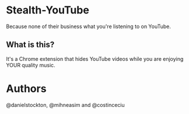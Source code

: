 Stealth-YouTube
===============

Because none of their business what you're listening to on YouTube.


What is this?
-------------

It's a Chrome extension that hides
YouTube videos while you are enjoying YOUR quality music.


Authors
=======

@danielstockton, @mihneasim and @costinceciu
